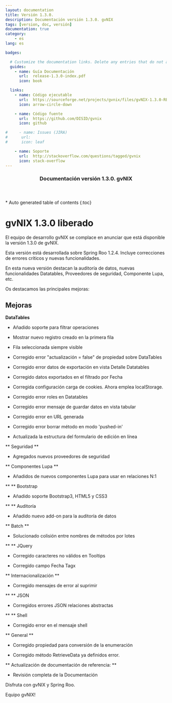 ```yaml
---
layout: documentation
title: Versión 1.3.0.
description: Documentación versión 1.3.0. gvNIX
tags: [version, doc, versión]
documentation: true
category:
    - es
lang: es

badges:

  # Customize the documentation links. Delete any entries that do not apply.
  guides:
    - name: Guía Documentación
      url:  release-1.3.0-index.pdf
      icon: book

  links:
    - name: Código ejecutable
      url:  https://sourceforge.net/projects/gvnix/files/gvNIX-1.3.0-RELEASE.zip/download
      icon: arrow-circle-down

    - name: Código fuente
      url:  https://github.com/DISID/gvnix
      icon: github

#     - name: Issues (JIRA)
#      url:
#      icon: leaf

    - name: Soporte
      url:  http://stackoverflow.com/questions/tagged/gvnix
      icon: stack-overflow
---
```


<section id="table-of-contents" class="toc">
  <header>
    <h3>Documentación versión 1.3.0. gvNIX</h3>
  </header>
<div id="drawer" markdown="1">
*  Auto generated table of contents
{:toc}
</div>
</section><!-- /#table-of-contents -->

# gvNIX 1.3.0 liberado

El equipo de desarrollo gvNIX se complace en anunciar que está disponible la
versión 1.3.0 de gvNIX.

Esta versión está desarrollada sobre Spring Roo 1.2.4. Incluye correcciones de
errores críticos y nuevas funcionalidades.

En esta nueva versión destacan la auditoría de datos, nuevas funcionalidades
 Datatables, Proveedores de seguridad, Componente Lupa, etc.


Os destacamos las principales mejoras:

## Mejoras


**DataTables**

- Añadido soporte  para filtrar operaciones

- Mostrar nuevo registro creado en la primera fila

- Fila seleccionada siempre visible

- Corregido error "actualización = false" de propiedad sobre DataTables

- Corregido error datos de exportación en vista Detalle Datatables

- Corregido datos exportados en el filtrado por Fecha

- Corregida configuración carga de cookies. Ahora emplea localStorage.

- Corregido error roles en Datatables

- Corregido error mensaje de guardar datos en vista tabular

- Corregido error en URL generada

- Corregido error borrar método en modo 'pushed-in'

- Actualizada la estructura del formulario de edición en línea


** Seguridad **

- Agregados nuevos proveedores de seguridad

** Componentes Lupa **

- Añadidos de nuevos componentes Lupa para usar en relaciones N:1

** ** Bootstrap

- Añadido soporte Bootstrap3, HTML5 y CSS3

** ** Auditoría

- Añadido nuevo add-on para la auditoría de datos

** Batch **

- Solucionado colisión entre nombres de métodos por lotes

** ** JQuery

- Corregido caracteres no válidos en Tooltips

- Corregido campo Fecha Tagx

** Internacionalización **

- Corregido mensajes de error al suprimir

** ** JSON

- Corregidos errores JSON relaciones abstractas

** ** Shell

- Corregido error en el mensaje shell

** General **

- Corregido propiedad para conversión de la enumeración

- Corregido método RetrieveData ya definidos error.

** Actualización de documentación de referencia: **

- Revisión completa de la Documentación


Disfruta con gvNIX y Spring Roo.

Equipo gvNIX!